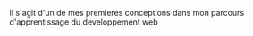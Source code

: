 Il s'agit d'un de mes premieres conceptions dans mon parcours d'apprentissage du developpement web 
